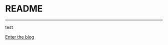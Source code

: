 # README
----------------------------------------
test

[Enter the blog](http://KeWen-Du.github.io/)
